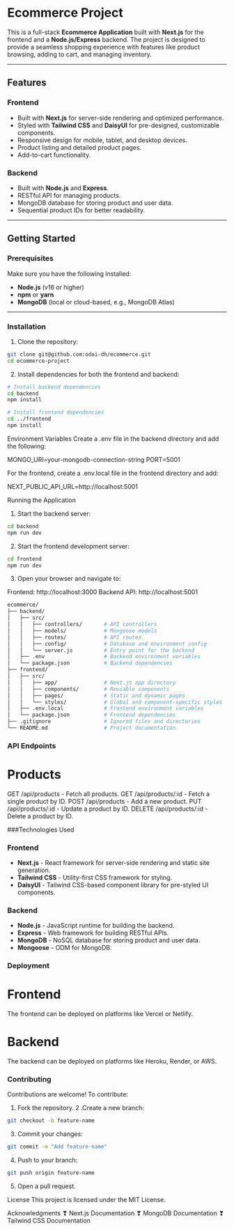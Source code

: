 # Ecommerce Project

This is a full-stack **Ecommerce Application** built with **Next.js** for the frontend and a **Node.js/Express** backend. The project is designed to provide a seamless shopping experience with features like product browsing, adding to cart, and managing inventory.

---

## Features

### Frontend
- Built with **Next.js** for server-side rendering and optimized performance.
- Styled with **Tailwind CSS** and **DaisyUI** for pre-designed, customizable components.
- Responsive design for mobile, tablet, and desktop devices.
- Product listing and detailed product pages.
- Add-to-cart functionality.

### Backend
- Built with **Node.js** and **Express**.
- RESTful API for managing products.
- MongoDB database for storing product and user data.
- Sequential product IDs for better readability.

---

## Getting Started

### Prerequisites
Make sure you have the following installed:
- **Node.js** (v16 or higher)
- **npm** or **yarn**
- **MongoDB** (local or cloud-based, e.g., MongoDB Atlas)

---

### Installation

1. Clone the repository:

```bash
git clone git@github.com:odai-dh/ecommerce.git
cd ecommerce-project
```

2. Install dependencies for both the frontend and backend:
```bash
# Install backend dependencies
cd backend
npm install

# Install frontend dependencies
cd ../frontend
npm install
```
Environment Variables
Create a .env file in the backend directory and add the following:

MONGO_URI=your-mongodb-connection-string
PORT=5001

For the frontend, create a .env.local file in the frontend directory and add:

NEXT_PUBLIC_API_URL=http://localhost:5001

Running the Application

1. Start the backend server:

```bash
cd backend
npm run dev
```
2. Start the frontend development server:
```bash
cd frontend
npm run dev
```

3. Open your browser and navigate to:

Frontend: http://localhost:3000
Backend API: http://localhost:5001

```bash
ecommerce/
├── backend/
│   ├── src/
│   │   ├── controllers/       # API controllers
│   │   ├── models/            # Mongoose models
│   │   ├── routes/            # API routes
│   │   ├── config/            # Database and environment config
│   │   └── server.js          # Entry point for the backend
│   ├── .env                   # Backend environment variables
│   └── package.json           # Backend dependencies
├── frontend/
│   ├── src/
│   │   ├── app/               # Next.js app directory
│   │   ├── components/        # Reusable components
│   │   ├── pages/             # Static and dynamic pages
│   │   └── styles/            # Global and component-specific styles
│   ├── .env.local             # Frontend environment variables
│   └── package.json           # Frontend dependencies
├── .gitignore                 # Ignored files and directories
└── README.md                  # Project documentation
```
### API Endpoints
 # Products
GET /api/products - Fetch all products.
GET /api/products/:id - Fetch a single product by ID.
POST /api/products - Add a new product.
PUT /api/products/:id - Update a product by ID.
DELETE /api/products/:id - Delete a product by ID.

###Technologies Used

### Frontend
- **Next.js** - React framework for server-side rendering and static site generation.
- **Tailwind CSS** - Utility-first CSS framework for styling.
- **DaisyUI** - Tailwind CSS-based component library for pre-styled UI components.

### Backend
- **Node.js** - JavaScript runtime for building the backend.
- **Express** - Web framework for building RESTful APIs.
- **MongoDB** - NoSQL database for storing product and user data.
- **Mongoose** - ODM for MongoDB.

### Deployment

# Frontend

The frontend can be deployed on platforms like Vercel or Netlify.

# Backend

The backend can be deployed on platforms like Heroku, Render, or AWS.

### Contributing
Contributions are welcome! To contribute:

1. Fork the repository.
2 .Create a new branch:
```bash
git checkout -b feature-name
```

3. Commit your changes:
```bash
git commit -m "Add feature-name"
```
4. Push to your branch:
```bash
git push origin feature-name
```
5. Open a pull request.

License
This project is licensed under the MIT License.

Acknowledgments
❣ Next.js Documentation
❣ MongoDB Documentation
❣ Tailwind CSS Documentation
